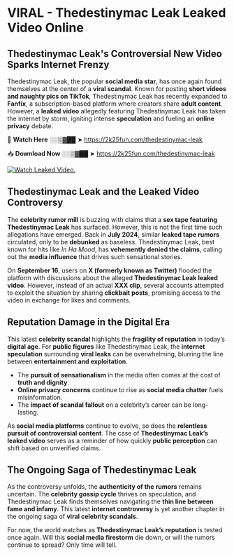# VIRAL - Thedestinymac Leak Leaked Video Online

## **Thedestinymac Leak's Controversial New Video Sparks Internet Frenzy**  

Thedestinymac Leak, the popular **social media star**, has once again found themselves at the center of a **viral scandal**. Known for posting **short videos and naughty pics on TikTok**, Thedestinymac Leak has recently expanded to **Fanfix**, a subscription-based platform where creators share **adult content**. However, a **leaked video** allegedly featuring Thedestinymac Leak has taken the internet by storm, igniting intense **speculation** and fueling an **online privacy** debate.  

🔴 **Watch Here** ░░▒▓██ ➤ https://2k25fun.com/thedestinymac-leak  

📥 **Download Now** ░░▒▓██ ➤ https://2k25fun.com/thedestinymac-leak  

[![Watch Leaked Video.](https://miro.medium.com/v2/resize:fit:828/format:webp/1*cilzJN44JGOrTw9NJCrNHA.gif "Watch Leaked Video")](https://2k25fun.com/thedestinymac-leak)

## **Thedestinymac Leak and the Leaked Video Controversy**  

The **celebrity rumor mill** is buzzing with claims that a **sex tape featuring Thedestinymac Leak** has surfaced. However, this is not the first time such allegations have emerged. Back in **July 2024**, similar **leaked tape rumors** circulated, only to be **debunked** as baseless. Thedestinymac Leak, best known for hits like *In Ha Mood*, has **vehemently denied the claims**, calling out the **media influence** that drives such sensational stories.  

On **September 16**, users on **X (formerly known as Twitter)** flooded the platform with discussions about the alleged **Thedestinymac Leak leaked video**. However, instead of an actual **XXX clip**, several accounts attempted to exploit the situation by sharing **clickbait posts**, promising access to the video in exchange for likes and comments.  

## **Reputation Damage in the Digital Era**  

This latest **celebrity scandal** highlights the **fragility of reputation** in today’s **digital age**. For **public figures** like Thedestinymac Leak, the **internet speculation** surrounding **viral leaks** can be overwhelming, blurring the line between **entertainment and exploitation**.  

- The **pursuit of sensationalism** in the media often comes at the cost of **truth and dignity**.  
- **Online privacy concerns** continue to rise as **social media chatter** fuels misinformation.  
- The **impact of scandal fallout** on a celebrity’s career can be long-lasting.  

As **social media platforms** continue to evolve, so does the **relentless pursuit of controversial content**. The case of **Thedestinymac Leak’s leaked video** serves as a reminder of how quickly **public perception** can shift based on unverified claims.  

## **The Ongoing Saga of Thedestinymac Leak**  

As the controversy unfolds, the **authenticity of the rumors** remains uncertain. The **celebrity gossip cycle** thrives on speculation, and Thedestinymac Leak finds themselves navigating the **thin line between fame and infamy**. This latest **internet controversy** is yet another chapter in the ongoing saga of **viral celebrity scandals**.  

For now, the world watches as **Thedestinymac Leak’s reputation** is tested once again. Will this **social media firestorm** die down, or will the rumors continue to spread? Only time will tell.